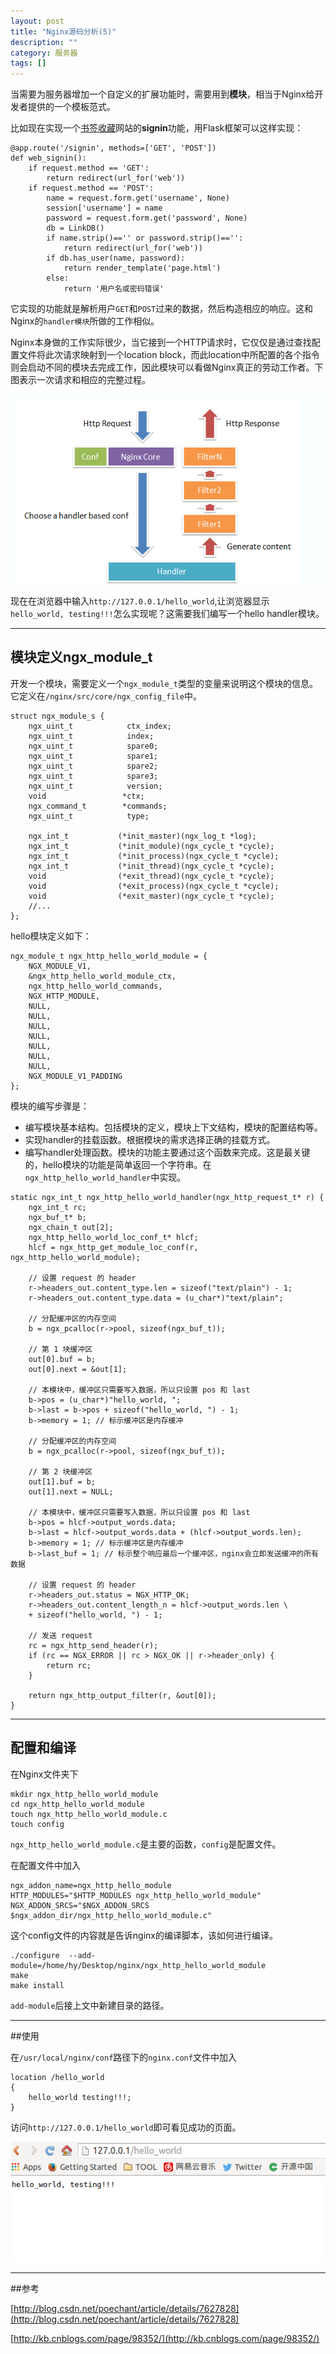 ```yaml
---
layout: post
title: "Nginx源码分析(5)"
description: ""
category: 服务器
tags: []
---
```


当需要为服务器增加一个自定义的扩展功能时，需要用到**模块**，相当于Nginx给开发者提供的一个模板范式。

比如现在实现一个[书签收藏](https://github.com/Huangtuzhi/GoLink)网站的**signin**功能，用Flask框架可以这样实现：

```
@app.route('/signin', methods=['GET', 'POST'])
def web_signin():
	if request.method == 'GET':
		return redirect(url_for('web'))
	if request.method == 'POST':
		name = request.form.get('username', None)
		session['username'] = name
		password = request.form.get('password', None)
		db = LinkDB()
		if name.strip()=='' or password.strip()=='':
			return redirect(url_for('web'))
		if db.has_user(name, password):
			return render_template('page.html') 
		else:
			return '用户名或密码错误'
```

它实现的功能就是解析用户`GET`和`POST`过来的数据，然后构造相应的响应。这和Nginx的`handler模块`所做的工作相似。

Nginx本身做的工作实际很少，当它接到一个HTTP请求时，它仅仅是通过查找配置文件将此次请求映射到一个location block，而此location中所配置的各个指令则会启动不同的模块去完成工作，因此模块可以看做Nginx真正的劳动工作者。下图表示一次请求和相应的完整过程。

![](/assets/images/nginx-5-2.png)

现在在浏览器中输入`http://127.0.0.1/hello_world`,让浏览器显示
`hello_world, testing!!!`怎么实现呢？这需要我们编写一个hello handler模块。

---------------------------------------

## 模块定义ngx_module_t
开发一个模块，需要定义一个`ngx_module_t`类型的变量来说明这个模块的信息。它定义在`/nginx/src/core/ngx_config_file`中。

```
struct ngx_module_s {
    ngx_uint_t            ctx_index;
    ngx_uint_t            index;
    ngx_uint_t            spare0;
    ngx_uint_t            spare1;
    ngx_uint_t            spare2;
    ngx_uint_t            spare3;
    ngx_uint_t            version;
    void                 *ctx;
    ngx_command_t        *commands;
    ngx_uint_t            type;

    ngx_int_t           (*init_master)(ngx_log_t *log);
    ngx_int_t           (*init_module)(ngx_cycle_t *cycle);
    ngx_int_t           (*init_process)(ngx_cycle_t *cycle);
    ngx_int_t           (*init_thread)(ngx_cycle_t *cycle);
    void                (*exit_thread)(ngx_cycle_t *cycle);
    void                (*exit_process)(ngx_cycle_t *cycle);
    void                (*exit_master)(ngx_cycle_t *cycle);
    //...
};
```

hello模块定义如下：

```
ngx_module_t ngx_http_hello_world_module = {
    NGX_MODULE_V1,
    &ngx_http_hello_world_module_ctx,
    ngx_http_hello_world_commands,
    NGX_HTTP_MODULE,
    NULL,
    NULL,
    NULL,
    NULL,
    NULL,
    NULL,
    NULL,
    NGX_MODULE_V1_PADDING
};
```

模块的编写步骤是：

* 编写模块基本结构。包括模块的定义，模块上下文结构，模块的配置结构等。
* 实现handler的挂载函数。根据模块的需求选择正确的挂载方式。
* 编写handler处理函数。模块的功能主要通过这个函数来完成。这是最关键的，hello模块的功能是简单返回一个字符串。在`ngx_http_hello_world_handler`中实现。



```
static ngx_int_t ngx_http_hello_world_handler(ngx_http_request_t* r) {
    ngx_int_t rc;
    ngx_buf_t* b;
    ngx_chain_t out[2];
    ngx_http_hello_world_loc_conf_t* hlcf;
    hlcf = ngx_http_get_module_loc_conf(r, ngx_http_hello_world_module);

    // 设置 request 的 header
    r->headers_out.content_type.len = sizeof("text/plain") - 1;
    r->headers_out.content_type.data = (u_char*)"text/plain";

    // 分配缓冲区的内存空间   
    b = ngx_pcalloc(r->pool, sizeof(ngx_buf_t));

    // 第 1 块缓冲区
    out[0].buf = b;
    out[0].next = &out[1];

    // 本模块中，缓冲区只需要写入数据，所以只设置 pos 和 last
    b->pos = (u_char*)"hello_world, ";
    b->last = b->pos + sizeof("hello_world, ") - 1;
    b->memory = 1; // 标示缓冲区是内存缓冲

    // 分配缓冲区的内存空间
    b = ngx_pcalloc(r->pool, sizeof(ngx_buf_t));

    // 第 2 块缓冲区
    out[1].buf = b;
    out[1].next = NULL;

    // 本模块中，缓冲区只需要写入数据，所以只设置 pos 和 last
    b->pos = hlcf->output_words.data;
    b->last = hlcf->output_words.data + (hlcf->output_words.len);
    b->memory = 1; // 标示缓冲区是内存缓冲
    b->last_buf = 1; // 标示整个响应最后一个缓冲区，nginx会立即发送缓冲的所有数据

    // 设置 request 的 header
    r->headers_out.status = NGX_HTTP_OK;
    r->headers_out.content_length_n = hlcf->output_words.len \
    + sizeof("hello_world, ") - 1;

    // 发送 request
    rc = ngx_http_send_header(r);
    if (rc == NGX_ERROR || rc > NGX_OK || r->header_only) {
        return rc;
    }

    return ngx_http_output_filter(r, &out[0]);
}
```

---------------------------------------------

## 配置和编译

在Nginx文件夹下

```
mkdir ngx_http_hello_world_module
cd ngx_http_hello_world_module
touch ngx_http_hello_world_module.c
touch config
```

`ngx_http_hello_world_module.c`是主要的函数，`config`是配置文件。

在配置文件中加入

```
ngx_addon_name=ngx_http_hello_module
HTTP_MODULES="$HTTP_MODULES ngx_http_hello_world_module"
NGX_ADDON_SRCS="$NGX_ADDON_SRCS $ngx_addon_dir/ngx_http_hello_world_module.c"
```

这个config文件的内容就是告诉nginx的编译脚本，该如何进行编译。

```
./configure  --add-module=/home/hy/Desktop/nginx/ngx_http_hello_world_module
make
make install
```

`add-module`后接上文中新建目录的路径。

--------------------------------------------

##使用

在`/usr/local/nginx/conf`路径下的`nginx.conf`文件中加入

```
location /hello_world 
{
    hello_world testing!!!;
}
```

访问`http://127.0.0.1/hello_world`即可看见成功的页面。

![](/assets/images/nginx-5-1.png)

--------------------------------------------

##参考

[http://blog.csdn.net/poechant/article/details/7627828](http://blog.csdn.net/poechant/article/details/7627828)

[http://kb.cnblogs.com/page/98352/](http://kb.cnblogs.com/page/98352/)
